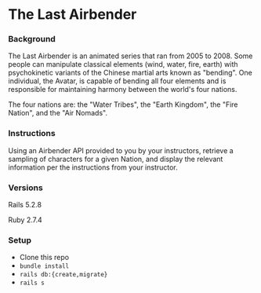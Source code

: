 # The Last Airbender

### Background

The Last Airbender is an animated series that ran from 2005 to 2008. Some people can manipulate classical elements (wind, water, fire, earth) with psychokinetic variants of the Chinese martial arts known as "bending". One individual, the Avatar, is capable of bending all four elements and is responsible for maintaining harmony between the world's four nations.

The four nations are: the "Water Tribes", the "Earth Kingdom", the "Fire Nation", and the "Air Nomads".

### Instructions

Using an Airbender API provided to you by your instructors, retrieve a sampling of characters for a given Nation, and display the relevant information per the instructions from your instructor.

### Versions

Rails 5.2.8

Ruby 2.7.4

### Setup

- Clone this repo
- `bundle install`
- `rails db:{create,migrate}`
- `rails s`
